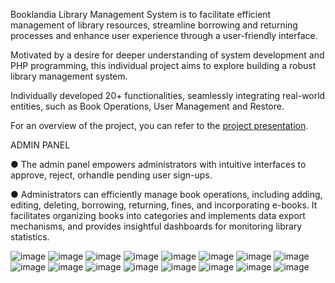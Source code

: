 Booklandia Library Management System is to facilitate efficient management of library resources, streamline borrowing and returning processes and enhance user experience through a user-friendly interface.

Motivated by a desire for deeper understanding of system development and PHP programming, this individual project aims to explore building a robust library management system. 

Individually developed 20+ functionalities, seamlessly integrating real-world entities, such as Book Operations, User Management and Restore.

For an overview of the project, you can refer to the [project presentation](https://drive.google.com/file/d/1QGtIdm0NrC-F_rwRoN8XWCYIJG__8H8x/view).

ADMIN PANEL

● The admin panel empowers administrators with intuitive interfaces to approve, reject, orhandle pending user sign-ups.

● Administrators can efficiently manage book operations, including adding, editing, deleting, borrowing, returning, fines, and incorporating e-books. It facilitates organizing books into categories and implements data export mechanisms, and provides insightful dashboards for monitoring library statistics.

![image](https://github.com/Susmitha-IT/LibraryManagementSystem/assets/154817866/b416375b-05b8-410e-b139-7868f461b90b)
![image](https://github.com/Susmitha-IT/LibraryManagementSystem/assets/154817866/6fdd745f-7a94-448e-b24d-944322963c71)
![image](https://github.com/Susmitha-IT/LibraryManagementSystem/assets/154817866/90a311d7-f9cd-4b42-8da9-1604f6f3b053)
![image](https://github.com/Susmitha-IT/LibraryManagementSystem/assets/154817866/d15965cf-aa7c-40f2-a77d-bd31642b4dbc)
![image](https://github.com/Susmitha-IT/LibraryManagementSystem/assets/154817866/8b95afaf-b747-4edb-9b4c-50af331893f4)
![image](https://github.com/Susmitha-IT/LibraryManagementSystem/assets/154817866/a97b4d0e-7670-43e4-bd8b-647cfc5a6d8a)
![image](https://github.com/Susmitha-IT/LibraryManagementSystem/assets/154817866/b342bfe8-d950-44d0-95d4-96706e49c0f6)
![image](https://github.com/Susmitha-IT/LibraryManagementSystem/assets/154817866/221d6232-5c03-4063-bddc-368e4273d753)
![image](https://github.com/Susmitha-IT/LibraryManagementSystem/assets/154817866/972dfe38-bf6f-4d68-a56d-f34eccdedcac)
![image](https://github.com/Susmitha-IT/LibraryManagementSystem/assets/154817866/cf9565e4-05a2-43c7-863d-1ec785e0730a)
![image](https://github.com/Susmitha-IT/LibraryManagementSystem/assets/154817866/e0755d8e-c547-40fb-9a99-36948c66def9)
![image](https://github.com/Susmitha-IT/LibraryManagementSystem/assets/154817866/452111c5-fd9e-416f-b750-03a651d61346)
![image](https://github.com/Susmitha-IT/LibraryManagementSystem/assets/154817866/3c82e1cd-f356-40f3-91ba-750dec01e039)
![image](https://github.com/Susmitha-IT/LibraryManagementSystem/assets/154817866/66021bc8-bc19-4367-b349-a40e39b9d315)
![image](https://github.com/Susmitha-IT/LibraryManagementSystem/assets/154817866/6defe530-5d75-48d0-9583-7647ddcf0edf)
![image](https://github.com/Susmitha-IT/LibraryManagementSystem/assets/154817866/dbcbf0d4-d30c-41ec-9307-8b946e949705)





